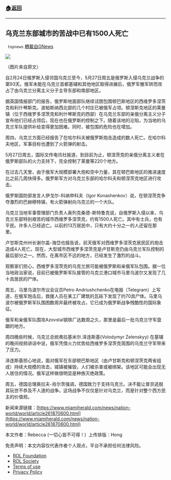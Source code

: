 ###  [:house:返回](README.md)
---


## 乌克兰东部城市的苦战中已有1500人死亡
` topnews` [轉載自GNews](https://gnews.org/zh-hans/2622188/)

![](https://assets.gnews.org/wp-content/uploads/2022/05/image-2448_1653791744.png)
 
（图片来自原文）
 
自2月24日俄罗斯入侵邻国乌克兰至今，5月27日周五是俄罗斯入侵乌克兰战争的第93天。俄军未能在乌克兰首都基辅和其他地区取得进展后，俄罗军撤军转而攻占了由乌克兰分离主义分子主导东部和南部地区。
 
据英国情报部门的报告，俄罗斯地面部队继续试图包围顿巴斯地区的西维罗多涅茨克和利什琴斯克。波帕斯纳西北部的几个村庄已被俄军占领。顿涅斯克地区的莱曼镇（位于西维罗多涅茨克和利什琴斯克的西部）在乌克兰东部的亲俄分离主义分子宣布他们已经占领后，现在也在俄罗斯的控制之下。随着该地的沦陷，为当地的乌克兰军队提供补给变得更加困难。同时，被包围的危险也在增加。
 
周四，乌克兰方面已经报告了在哈尔科夫被俄罗斯炮击造成的数人死亡。在哈尔科夫地区，军事目标也遭到了火箭弹的射击。
 
5月27日周五，国际文传电讯社报道，到目前为止，顿涅茨克的亲俄分离主义者在俄罗斯部队的火力支持下，完全控制了莱曼等220个地方。
 
在过去几天里，由于俄军大规模部署大炮和空中力量，其在顿巴斯地区的推进速度比之前几周快得多。俄罗斯军方对乌克兰东部的哈尔科夫和顿涅茨克地区进行攻击。
 
俄罗斯国防部发言人伊戈尔-科纳申科夫（Igor Konashenkov）说，在顿涅茨克争夺激烈的巴赫穆特镇，有火箭弹射向乌克兰的一个大队。
 
乌克兰当地军事管理部门负责人奥列克桑德-斯特鲁克说，自俄罗斯入侵以来，乌克兰东部特别艰苦的城市西维罗多涅茨克，约有1500人死亡。其中有士兵，也有平民。许多人已经逃亡。以前的13万居民中，只有大约十分之一的人还留在那里。
 
卢甘斯克州州长谢尔盖-海岱也报告说，前天俄军对西维罗多涅茨克居民区的炮击造成4人死亡。现在，大型城市西维罗多涅茨克是卢甘斯克仍由乌克兰军队控制的最后部分之一。然而，在离市区不远的地方，已经发生了激烈的战斗。
 
观察家们担心，西维罗多涅茨克的乌克兰旅可能被俄罗斯和亲俄军队包围。据一位当地政治家说，目前已被俄罗斯军队接管的乌克兰港口城市马里乌波尔又发现了几十具居民的尸体。
 
周五，马里乌波尔市议会议员Petro Andriushchenko在电报（Telegram）上写道，在俄军炮击后，救援人员在某工厂建筑的瓦砾下发现了约70具尸体。马里乌波尔被俄罗斯军队围困数周并最终被攻占，它已成为俄罗斯战争残酷性的国际象征。
 
俄军和亲俄军队围攻Azovstal钢铁厂达数周之久，那里是最后一批乌克兰守军盘踞的地方。
 
周四晚些时候，乌克兰总统弗拉基米尔.泽连斯基(Volodymyr Zelenskyy) 在基辅的晚间视频讲话中说，俄军凭借火力优势给西维罗多涅茨克周围的乌克兰守军带来了压力。
 
泽连斯基担心地说，面对俄军在东部顿巴斯地区（由卢甘斯克和顿涅茨克两省组成）持续大规模的攻击，城镇被摧毁，人们被杀害或被绑架。该地区可能会出现无人居住的情况。俄军这样做很明显是种族灭绝政策。
 
周五，德国总理奥拉夫-肖尔茨强调，德国致力于支持乌克兰。决不能让普京逃脱其玩世不恭及不人道的战争。这场战争不仅仅是针对乌克兰，而是针对整个西方民主的价值观。
 
新闻来源链接：[https://www.miamiherald.com/news/nation-world/world/article261870600.html](https://www.miamiherald.com/news/nation-world/world/article261870600.html)
 
本文作者：Rebecca (一切心皆不可得！) 
上传排版：Hong

免责声明：本文内容仅代表作者个人观点，平台不承担任何法律风险。
  
- [ROL Foundation](https://rolfoundation.org/)
- [ROL Society](https://rolsociety.org/)
- [Terms of use](https://gnews.org/terms-of-use-3/)
- [Privacy Policy](https://gnews.org/privacy-policy/)
